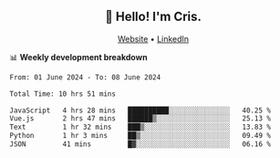 
<h2 align="center">👋 Hello! I'm Cris.</h2>
<p align="center">
  <a href="https://www.criscunas.dev">Website</a> •
  <a href="https://www.linkedin.com/in/cristophercunas/">LinkedIn</a> 
</p>


📊 **Weekly development breakdown**
<!--START_SECTION:waka-->

```txt
From: 01 June 2024 - To: 08 June 2024

Total Time: 10 hrs 51 mins

JavaScript   4 hrs 28 mins   ██████████░░░░░░░░░░░░░░░   40.25 %
Vue.js       2 hrs 47 mins   ██████▒░░░░░░░░░░░░░░░░░░   25.13 %
Text         1 hr 32 mins    ███▒░░░░░░░░░░░░░░░░░░░░░   13.83 %
Python       1 hr 3 mins     ██▒░░░░░░░░░░░░░░░░░░░░░░   09.49 %
JSON         41 mins         █▓░░░░░░░░░░░░░░░░░░░░░░░   06.16 %
```

<!--END_SECTION:waka-->
